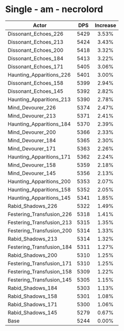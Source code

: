 # Single - am - necrolord
| Actor | DPS | Increase |
|---|:---:|:---:|
|Dissonant_Echoes_226|5429|3.53%|
|Dissonant_Echoes_213|5424|3.43%|
|Dissonant_Echoes_200|5418|3.32%|
|Dissonant_Echoes_184|5413|3.22%|
|Dissonant_Echoes_171|5405|3.06%|
|Haunting_Apparitions_226|5401|3.00%|
|Dissonant_Echoes_158|5399|2.94%|
|Dissonant_Echoes_145|5392|2.82%|
|Haunting_Apparitions_213|5390|2.78%|
|Mind_Devourer_226|5374|2.47%|
|Mind_Devourer_213|5371|2.41%|
|Haunting_Apparitions_184|5370|2.39%|
|Mind_Devourer_200|5366|2.33%|
|Mind_Devourer_184|5365|2.30%|
|Mind_Devourer_171|5363|2.26%|
|Haunting_Apparitions_171|5362|2.24%|
|Mind_Devourer_158|5359|2.18%|
|Mind_Devourer_145|5356|2.13%|
|Haunting_Apparitions_200|5353|2.07%|
|Haunting_Apparitions_158|5352|2.05%|
|Haunting_Apparitions_145|5341|1.85%|
|Rabid_Shadows_226|5322|1.49%|
|Festering_Transfusion_226|5318|1.41%|
|Festering_Transfusion_213|5315|1.35%|
|Festering_Transfusion_200|5314|1.33%|
|Rabid_Shadows_213|5314|1.32%|
|Festering_Transfusion_184|5311|1.27%|
|Rabid_Shadows_200|5310|1.25%|
|Festering_Transfusion_171|5310|1.25%|
|Festering_Transfusion_158|5309|1.22%|
|Festering_Transfusion_145|5305|1.15%|
|Rabid_Shadows_184|5303|1.13%|
|Rabid_Shadows_158|5301|1.08%|
|Rabid_Shadows_171|5300|1.06%|
|Rabid_Shadows_145|5279|0.67%|
|Base|5244|0.00%|
